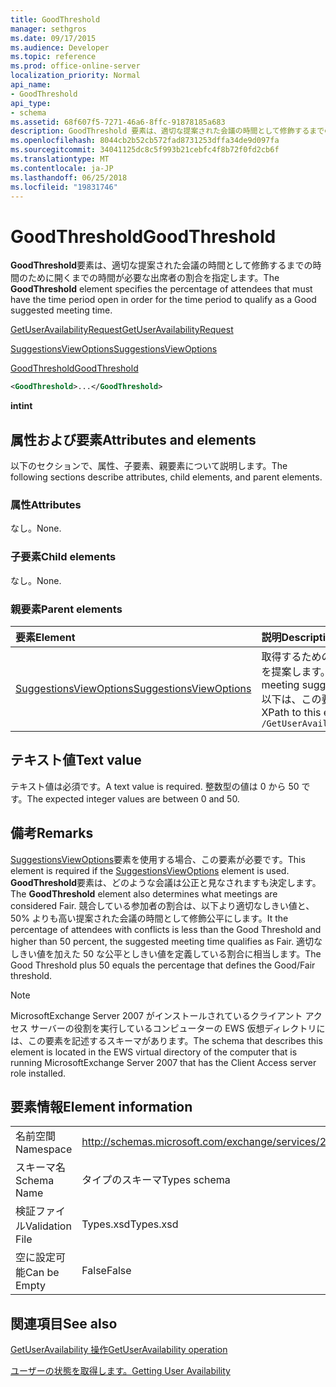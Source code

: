 ```yaml
---
title: GoodThreshold
manager: sethgros
ms.date: 09/17/2015
ms.audience: Developer
ms.topic: reference
ms.prod: office-online-server
localization_priority: Normal
api_name:
- GoodThreshold
api_type:
- schema
ms.assetid: 68f607f5-7271-46a6-8ffc-91878185a683
description: GoodThreshold 要素は、適切な提案された会議の時間として修飾するまでの時間のために開くまでの時間が必要な出席者の割合を指定します。
ms.openlocfilehash: 8044cb2b52cb572fad8731253dffa34de9d097fa
ms.sourcegitcommit: 34041125dc8c5f993b21cebfc4f8b72f0fd2cb6f
ms.translationtype: MT
ms.contentlocale: ja-JP
ms.lasthandoff: 06/25/2018
ms.locfileid: "19831746"
---
```

# <a name="goodthreshold"></a><span data-ttu-id="73e12-103">GoodThreshold</span><span class="sxs-lookup"><span data-stu-id="73e12-103">GoodThreshold</span></span>

<span data-ttu-id="73e12-104">**GoodThreshold**要素は、適切な提案された会議の時間として修飾するまでの時間のために開くまでの時間が必要な出席者の割合を指定します。</span><span class="sxs-lookup"><span data-stu-id="73e12-104">The **GoodThreshold** element specifies the percentage of attendees that must have the time period open in order for the time period to qualify as a Good suggested meeting time.</span></span> 
  
[<span data-ttu-id="73e12-105">GetUserAvailabilityRequest</span><span class="sxs-lookup"><span data-stu-id="73e12-105">GetUserAvailabilityRequest</span></span>](getuseravailabilityrequest.md)
  
[<span data-ttu-id="73e12-106">SuggestionsViewOptions</span><span class="sxs-lookup"><span data-stu-id="73e12-106">SuggestionsViewOptions</span></span>](suggestionsviewoptions.md)
  
[<span data-ttu-id="73e12-107">GoodThreshold</span><span class="sxs-lookup"><span data-stu-id="73e12-107">GoodThreshold</span></span>](goodthreshold.md)
  
```xml
<GoodThreshold>...</GoodThreshold>
```

 <span data-ttu-id="73e12-108">**int**</span><span class="sxs-lookup"><span data-stu-id="73e12-108">**int**</span></span>
## <a name="attributes-and-elements"></a><span data-ttu-id="73e12-109">属性および要素</span><span class="sxs-lookup"><span data-stu-id="73e12-109">Attributes and elements</span></span>

<span data-ttu-id="73e12-110">以下のセクションで、属性、子要素、親要素について説明します。</span><span class="sxs-lookup"><span data-stu-id="73e12-110">The following sections describe attributes, child elements, and parent elements.</span></span>
  
### <a name="attributes"></a><span data-ttu-id="73e12-111">属性</span><span class="sxs-lookup"><span data-stu-id="73e12-111">Attributes</span></span>

<span data-ttu-id="73e12-112">なし。</span><span class="sxs-lookup"><span data-stu-id="73e12-112">None.</span></span>
  
### <a name="child-elements"></a><span data-ttu-id="73e12-113">子要素</span><span class="sxs-lookup"><span data-stu-id="73e12-113">Child elements</span></span>

<span data-ttu-id="73e12-114">なし。</span><span class="sxs-lookup"><span data-stu-id="73e12-114">None.</span></span>
  
### <a name="parent-elements"></a><span data-ttu-id="73e12-115">親要素</span><span class="sxs-lookup"><span data-stu-id="73e12-115">Parent elements</span></span>

|<span data-ttu-id="73e12-116">**要素**</span><span class="sxs-lookup"><span data-stu-id="73e12-116">**Element**</span></span>|<span data-ttu-id="73e12-117">**説明**</span><span class="sxs-lookup"><span data-stu-id="73e12-117">**Description**</span></span>|
|:-----|:-----|
|[<span data-ttu-id="73e12-118">SuggestionsViewOptions</span><span class="sxs-lookup"><span data-stu-id="73e12-118">SuggestionsViewOptions</span></span>](suggestionsviewoptions.md) <br/> |<span data-ttu-id="73e12-119">取得するためのオプションが含まれています会議の情報を提案します。</span><span class="sxs-lookup"><span data-stu-id="73e12-119">Contains the options for obtaining meeting suggestion information.</span></span>  <br/> <span data-ttu-id="73e12-120">以下は、この要素の XPath です。</span><span class="sxs-lookup"><span data-stu-id="73e12-120">The following is the XPath to this element:</span></span>  <br/>  `/GetUserAvailabilityRequest/SuggestionViewOptions` <br/> |
   
## <a name="text-value"></a><span data-ttu-id="73e12-121">テキスト値</span><span class="sxs-lookup"><span data-stu-id="73e12-121">Text value</span></span>

<span data-ttu-id="73e12-122">テキスト値は必須です。</span><span class="sxs-lookup"><span data-stu-id="73e12-122">A text value is required.</span></span> <span data-ttu-id="73e12-123">整数型の値は 0 から 50 です。</span><span class="sxs-lookup"><span data-stu-id="73e12-123">The expected integer values are between 0 and 50.</span></span>
  
## <a name="remarks"></a><span data-ttu-id="73e12-124">備考</span><span class="sxs-lookup"><span data-stu-id="73e12-124">Remarks</span></span>

<span data-ttu-id="73e12-125">[SuggestionsViewOptions](suggestionsviewoptions.md)要素を使用する場合、この要素が必要です。</span><span class="sxs-lookup"><span data-stu-id="73e12-125">This element is required if the [SuggestionsViewOptions](suggestionsviewoptions.md) element is used.</span></span> <span data-ttu-id="73e12-126">**GoodThreshold**要素は、どのような会議は公正と見なされますも決定します。</span><span class="sxs-lookup"><span data-stu-id="73e12-126">The **GoodThreshold** element also determines what meetings are considered Fair.</span></span> <span data-ttu-id="73e12-127">競合している参加者の割合は、以下より適切なしきい値と、50% よりも高い提案された会議の時間として修飾公平にします。</span><span class="sxs-lookup"><span data-stu-id="73e12-127">It the percentage of attendees with conflicts is less than the Good Threshold and higher than 50 percent, the suggested meeting time qualifies as Fair.</span></span> <span data-ttu-id="73e12-128">適切なしきい値を加えた 50 な公平としきい値を定義している割合に相当します。</span><span class="sxs-lookup"><span data-stu-id="73e12-128">The Good Threshold plus 50 equals the percentage that defines the Good/Fair threshold.</span></span> 
  
> [!NOTE]
> <span data-ttu-id="73e12-129">MicrosoftExchange Server 2007 がインストールされているクライアント アクセス サーバーの役割を実行しているコンピューターの EWS 仮想ディレクトリには、この要素を記述するスキーマがあります。</span><span class="sxs-lookup"><span data-stu-id="73e12-129">The schema that describes this element is located in the EWS virtual directory of the computer that is running MicrosoftExchange Server 2007 that has the Client Access server role installed.</span></span> 
  
## <a name="element-information"></a><span data-ttu-id="73e12-130">要素情報</span><span class="sxs-lookup"><span data-stu-id="73e12-130">Element information</span></span>

|||
|:-----|:-----|
|<span data-ttu-id="73e12-131">名前空間</span><span class="sxs-lookup"><span data-stu-id="73e12-131">Namespace</span></span>  <br/> |http://schemas.microsoft.com/exchange/services/2006/types  <br/> |
|<span data-ttu-id="73e12-132">スキーマ名</span><span class="sxs-lookup"><span data-stu-id="73e12-132">Schema Name</span></span>  <br/> |<span data-ttu-id="73e12-133">タイプのスキーマ</span><span class="sxs-lookup"><span data-stu-id="73e12-133">Types schema</span></span>  <br/> |
|<span data-ttu-id="73e12-134">検証ファイル</span><span class="sxs-lookup"><span data-stu-id="73e12-134">Validation File</span></span>  <br/> |<span data-ttu-id="73e12-135">Types.xsd</span><span class="sxs-lookup"><span data-stu-id="73e12-135">Types.xsd</span></span>  <br/> |
|<span data-ttu-id="73e12-136">空に設定可能</span><span class="sxs-lookup"><span data-stu-id="73e12-136">Can be Empty</span></span>  <br/> |<span data-ttu-id="73e12-137">False</span><span class="sxs-lookup"><span data-stu-id="73e12-137">False</span></span>  <br/> |
   
## <a name="see-also"></a><span data-ttu-id="73e12-138">関連項目</span><span class="sxs-lookup"><span data-stu-id="73e12-138">See also</span></span>



[<span data-ttu-id="73e12-139">GetUserAvailability 操作</span><span class="sxs-lookup"><span data-stu-id="73e12-139">GetUserAvailability operation</span></span>](getuseravailability-operation.md)


[<span data-ttu-id="73e12-140">ユーザーの状態を取得します。</span><span class="sxs-lookup"><span data-stu-id="73e12-140">Getting User Availability</span></span>](http://msdn.microsoft.com/library/d4133fcb-9b0f-4e6b-aadf-a389da83516a%28Office.15%29.aspx)

